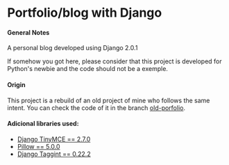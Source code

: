 # Portfolio/blog with Django
#### General Notes

A personal blog developed using Django 2.0.1

If somehow you got here, please consider that this project is developed for Python's newbie and the code should not be a exemple.

#### Origin

This project is a rebuild of an old project of mine who follows the same intent. You can check the code of it in the branch [old-porfolio](https://github.com/Perkles/portfolio-django/tree/old-portfolio).

#### Adicional libraries used:
- [Django TinyMCE == 2.7.0](https://django-tinymce.readthedocs.io/en/latest/)
- [Pillow == 5.0.0](https://pillow.readthedocs.io/en/latest/)
- [Django Taggint == 0.22.2](https://django-taggit.readthedocs.io/en/latest/)
